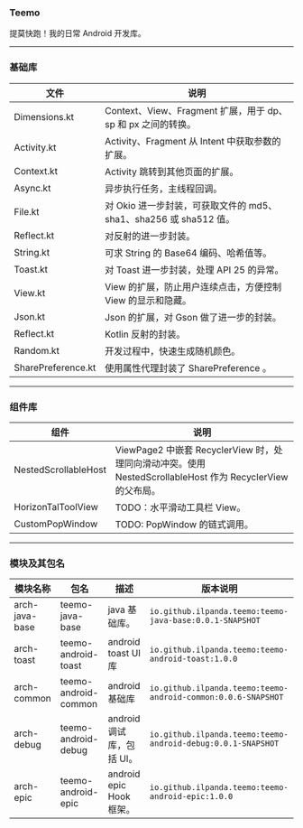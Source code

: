 ### Teemo
提莫快跑！我的日常 Android 开发库。


---
### 基础库
文件 | 说明
---| ---
Dimensions.kt | Context、View、Fragment 扩展，用于 dp、sp 和 px 之间的转换。
Activity.kt |  Activity、Fragment 从 Intent 中获取参数的扩展。
Context.kt | Activity 跳转到其他页面的扩展。
Async.kt | 异步执行任务，主线程回调。
File.kt | 对 Okio 进一步封装，可获取文件的 md5、sha1、sha256 或 sha512 值。
Reflect.kt | 对反射的进一步封装。
String.kt | 可求 String 的 Base64 编码、哈希值等。
Toast.kt | 对 Toast 进一步封装，处理 API 25 的异常。
View.kt | View 的扩展，防止用户连续点击，方便控制 View 的显示和隐藏。
Json.kt  |  Json 的扩展，对 Gson 做了进一步的封装。
Reflect.kt | Kotlin 反射的封装。
Random.kt | 开发过程中，快速生成随机颜色。
SharePreference.kt | 使用属性代理封装了 SharePreference 。

---
### 组件库

组件 | 说明
---| ---
NestedScrollableHost | ViewPage2 中嵌套 RecyclerView 时，处理同向滑动冲突。使用 NestedScrollableHost 作为 RecyclerView 的父布局。
HorizonTalToolView | TODO：水平滑动工具栏 View。
CustomPopWindow | TODO: PopWindow 的链式调用。

---
### 模块及其包名
模块名称 | 包名 | 描述 |  版本说明
---| --- | --- | ---
arch-java-base | teemo-java-base | java 基础库。 | `io.github.ilpanda.teemo:teemo-java-base:0.0.1-SNAPSHOT`
arch-toast | teemo-android-toast |  android toast UI 库 | `io.github.ilpanda.teemo:teemo-android-toast:1.0.0`
arch-common | teemo-android-common |  android 基础库 | `io.github.ilpanda.teemo:teemo-android-common:0.0.6-SNAPSHOT`
arch-debug | teemo-android-debug | android 调试库，包括 UI。 | `io.github.ilpanda.teemo:teemo-android-debug:0.0.1-SNAPSHOT`
arch-epic |  teemo-android-epic |  android epic Hook 框架。 | `io.github.ilpanda.teemo:teemo-android-epic:1.0.0`




